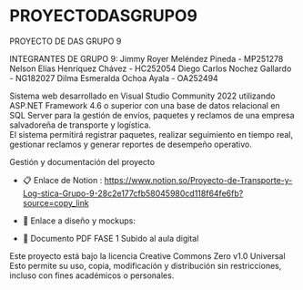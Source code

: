 # PROYECTODASGRUPO9
PROYECTO DE DAS GRUPO 9

INTEGRANTES DE GRUPO 9:
Jimmy Royer Meléndez Pineda - MP251278
Nelson Elías Henríquez Chávez - HC252054
Diego Carlos Nochez Gallardo - NG182027
Dilma Esmeralda Ochoa Ayala - OA252494

Sistema web desarrollado en Visual Studio Community 2022 utilizando ASP.NET Framework 4.6 o superior con una base de datos relacional en SQL Server para la gestión de envíos, paquetes y reclamos de una empresa salvadoreña de transporte y logística.  
El sistema permitirá registrar paquetes, realizar seguimiento en tiempo real, gestionar reclamos y generar reportes de desempeño operativo.

Gestión y documentación del proyecto

- 📋 Enlace de Notion : https://www.notion.so/Proyecto-de-Transporte-y-Log-stica-Grupo-9-28c2e177cfb58045980cd118f64fe6fb?source=copy_link

- 🎨 Enlace a diseño y mockups:

- 📄 Documento PDF FASE 1 Subido al aula digital

Este proyecto está bajo la licencia Creative Commons Zero v1.0 Universal 
Esto permite su uso, copia, modificación y distribución sin restricciones, incluso con fines académicos o personales.
